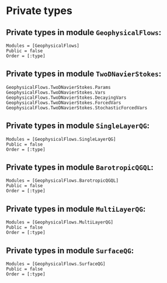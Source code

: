 # Private types

## Private types in module `GeophysicalFlows`:

```@autodocs
Modules = [GeophysicalFlows]
Public = false
Order = [:type]
```

## Private types in module `TwoDNavierStokes`:

```@docs
GeophysicalFlows.TwoDNavierStokes.Params
GeophysicalFlows.TwoDNavierStokes.Vars
GeophysicalFlows.TwoDNavierStokes.DecayingVars
GeophysicalFlows.TwoDNavierStokes.ForcedVars
GeophysicalFlows.TwoDNavierStokes.StochasticForcedVars
```

## Private types in module `SingleLayerQG`:

```@autodocs
Modules = [GeophysicalFlows.SingleLayerQG]
Public = false
Order = [:type]
```

## Private types in module `BarotropicQGQL`:

```@autodocs
Modules = [GeophysicalFlows.BarotropicQGQL]
Public = false
Order = [:type]
```

## Private types in module `MultiLayerQG`:

```@autodocs
Modules = [GeophysicalFlows.MultiLayerQG]
Public = false
Order = [:type]
```

## Private types in module `SurfaceQG`:

```@autodocs
Modules = [GeophysicalFlows.SurfaceQG]
Public = false
Order = [:type]
```
